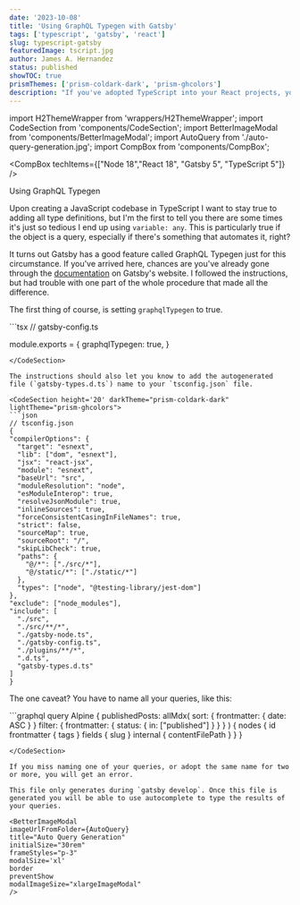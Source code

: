 ```yaml
---
date: '2023-10-08'
title: 'Using GraphQL Typegen with Gatsby'
tags: ['typescript', 'gatsby', 'react']
slug: typescript-gatsby
featuredImage: tscript.jpg
author: James A. Hernandez
status: published
showTOC: true
prismThemes: ['prism-coldark-dark', 'prism-ghcolors']
description: "If you've adopted TypeScript into your React projects, you know it's sometimes a blessing and sometimes a lot of work. Particularly if you are manually typing your queries, it's nice to know there's an easier way to go about it."
---
```


import H2ThemeWrapper from 'wrappers/H2ThemeWrapper';
import CodeSection from 'components/CodeSection';
import BetterImageModal from 'components/BetterImageModal';
import AutoQuery from './auto-query-generation.jpg';
import CompBox from 'components/CompBox';


<CompBox techItems={["Node 18","React 18", "Gatsby 5", "TypeScript 5"]} />

<H2ThemeWrapper>Using GraphQL Typegen</H2ThemeWrapper>

Upon creating a JavaScript codebase in TypeScript I want to stay true to adding all type definitions, but I'm the first to tell you there are some times it's just so tedious I end up using `variable: any`. This is particularly true if the object is a query, especially if there's something that automates it, right?

It turns out Gatsby has a good feature called GraphQL Typegen just for this circumstance. If you've arrived here, chances are you've already gone through the [documentation](https://www.gatsbyjs.com/docs/how-to/local-development/graphql-typegen/) on Gatsby's website. I followed the instructions, but had trouble with one part of the whole procedure that made all the difference.

The first thing of course, is setting `graphqlTypegen` to true.

<CodeSection height='20' darkTheme="prism-coldark-dark" lightTheme="prism-ghcolors">
```tsx
// gatsby-config.ts

module.exports = {
  graphqlTypegen: true,
}
  ```
</CodeSection>

The instructions should also let you know to add the autogenerated file (`gatsby-types.d.ts`) name to your `tsconfig.json` file.

<CodeSection height='20' darkTheme="prism-coldark-dark" lightTheme="prism-ghcolors">
```json
// tsconfig.json
{
  "compilerOptions": {
    "target": "esnext",
    "lib": ["dom", "esnext"],
    "jsx": "react-jsx",
    "module": "esnext",
    "baseUrl": "src",
    "moduleResolution": "node",
    "esModuleInterop": true,
    "resolveJsonModule": true,
    "inlineSources": true,
    "forceConsistentCasingInFileNames": true,
    "strict": false,
    "sourceMap": true,
    "sourceRoot": "/",
    "skipLibCheck": true,
    "paths": {
      "@/*": ["./src/*"],
      "@/static/*": ["./static/*"]
    },
    "types": ["node", "@testing-library/jest-dom"]
  },
  "exclude": ["node_modules"],
  "include": [
    "./src",
    "./src/**/*",
    "./gatsby-node.ts",
    "./gatsby-config.ts",
    "./plugins/**/*",
    ".d.ts",
    "gatsby-types.d.ts"
  ]
}

```
</CodeSection>


The one caveat? You have to name all your queries, like this:

<CodeSection height='20' darkTheme="prism-coldark-dark" lightTheme="prism-ghcolors">
```graphql
  query Alpine {
    publishedPosts: allMdx(
      sort: { frontmatter: { date: ASC } }
      filter: { frontmatter: { status: { in: ["published"] } } }
    ) {
      nodes {
        id
        frontmatter {
          tags
        }
        fields {
          slug
        }
        internal {
          contentFilePath
        }
      }
    }

```
</CodeSection>

If you miss naming one of your queries, or adopt the same name for two or more, you will get an error. 

This file only generates during `gatsby develop`. Once this file is generated you will be able to use autocomplete to type the results of your queries.

<BetterImageModal 
imageUrlFromFolder={AutoQuery}
title="Auto Query Generation"
initialSize="30rem"
frameStyles="p-3"
modalSize='xl'
border
preventShow
modalImageSize="xlargeImageModal"
/>

